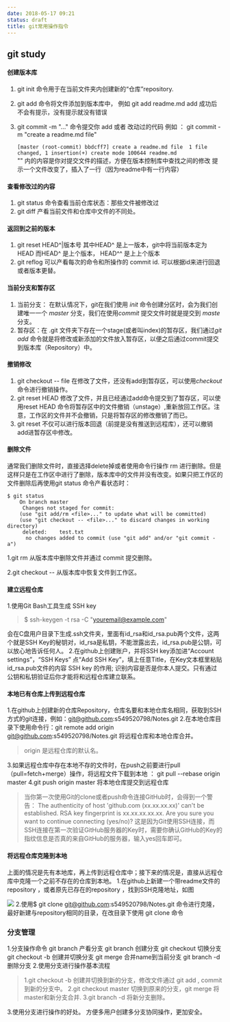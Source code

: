 ```yaml
---
date: 2018-05-17 09:21
status: draft
title: git常用操作指令
---
```


## git study
#### 创建版本库
1. git init 命令用于在当前文件夹内创建新的“仓库”repository. 
2. git add <file> 命令将文件添加到版本库中， 例如  git add readme.md 
	add 成功后不会有提示，没有提示就没有错误
3. git commit -m "..." 命令提交你 add 或者 改动过的代码 例如 ： 
	git commit -m "create a readme.md file"

   `[master (root-commit) bbdcff7] create a readme.md file 
	1 file changed, 1 insertion(+)
	create mode 100644 readme.md`		
"" 内的内容是你对提交文件的描述，方便在版本控制库中查找之间的修改
	提示一个文件改变了，插入了一行（因为readme中有一行内容）

#### 查看修改过的内容
1. git status 命令查看当前仓库状态：那些文件被修改过
2. git diff <file> 产看当前文件和仓库中文件的不同处。

#### 返回到之前的版本 
1. git reset HEAD^|版本号  其中HEAD^ 是上一版本，git中将当前版本定为HEAD 而HEAD^ 是上个版本，
 HEAD^^ 是上上个版本
2. git reflog 可以产看每次的命令和所操作的 commit id. 可以根据id来进行回退或者版本更替。

#### 当前分支和暂存区
1. 当前分支： 在默认情况下，git在我们使用 *init* 命令创建分区时，会为我们创建唯一一个 *master* 分支，我们在使用*commit* 提交文件时就是提交到 *maste* 分支。
2. 暂存区：在 .git 文件夹下存在一个stage(或者叫index)的暂存区，我们通过*git add* 命令就是将修改或新添加的文件放入暂存区，以便之后通过commit提交到版本库（Repository）中。

#### 撤销修改
1. git  checkout -- file  在修改了文件，还没有add到暂存区，可以使用*checkout*命令进行撤销操作。
2. git reset HEAD <file> 修改了文件，并且已经通过add命令提交到了暂存区，可以使用reset HEAD <file>命令将暂存区中的文件撤销（unstage）,重新放回工作区。注意，工作区的文件并不会撤销，只是将暂存区的修改撤销了而已。
3. git reset 不仅可以进行版本回退（前提是没有推送到远程库），还可以撤销add进暂存区中修改。

#### 删除文件
通常我们删除文件时，直接选择delete掉或者使用命令行操作 rm 进行删除。但是这样只是在工作区中进行了删除，版本库中的文件并没有改变。如果只把工作区的文件删除后再使用git status 命令产看状态时：

    $ git status
        On branch master
         Changes not staged for commit:
        (use "git add/rm <file>..." to update what will be committed)
        (use "git checkout -- <file>..." to discard changes in working directory)
         deleted:    test.txt
          no changes added to commit (use "git add" and/or "git commit -a")
    

1.git rm 从版本库中删除文件并通过 commit 提交删除。

2.git checkout -- <file> 从版本库中恢复文件到工作区。

#### 建立远程仓库
1.使用Git Bash工具生成 SSH key
> $ ssh-keygen -t rsa -C "youremail@example.com"

会在C盘用户目录下生成.ssh文件夹，里面有id_rsa和id_rsa.pub两个文件，这两个就是SSH Key的秘钥对，id_rsa是私钥，不能泄露出去，id_rsa.pub是公钥，可以放心地告诉任何人。
2.在github上创建账户，并将SSH key添加进“Account settings”，“SSH Keys”
点“Add SSH Key”，填上任意Title，在Key文本框里粘贴id_rsa.pub文件的内容
SSH key 的作用; 识别内容是否是你本人提交。只有通过公钥和私钥验证后你才能将和远程仓库建立联系。

#### 本地已有仓库上传到远程仓库
1.在github上创建新的仓库Repository，仓库名要和本地仓库名相同，获取到SSH方式的git连接，例如：git@github.com:s549520798/Notes.git
2.在本地仓库目录下使用命令行：git remote add origin git@github.com:s549520798/Notes.git 将远程仓库和本地仓库合并。
> origin 是远程仓库的默认名。

3.如果远程仓库中存在本地不存的文件时，在push之前要进行pull（pull=fetch+merge）操作，将远程文件下载到本地 ： git pull --rebase origin master
4.git push origin master 将本地仓库提交到远程仓库
> 当你第一次使用Git的clone或者push命令连接GitHub时，会得到一个警告：
The authenticity of host 'github.com (xx.xx.xx.xx)' can't be established.
RSA key fingerprint is xx.xx.xx.xx.xx.
Are you sure you want to continue connecting (yes/no)?
这是因为Git使用SSH连接，而SSH连接在第一次验证GitHub服务器的Key时，需要你确认GitHub的Key的指纹信息是否真的来自GitHub的服务器，输入yes回车即可。

#### 将远程仓库克隆到本地
上面的情况是先有本地库，再上传到远程仓库中；接下来的情况是，直接从远程仓库中克隆一个之前不存在的仓库到本地。
1.在github上新建一个带readme文件的repository ，或者原先已存在的repository ，找到SSH克隆地址，如图

![](~/15-27-13.jpg)
2.使用$ git clone git@github.com:s549520798/Notes.git 命令进行克隆，最好新建与repository相同的目录，在改目录下使用 git clone 命令

### 分支管理
1.分支操作命令
git branch  产看分支
git branch <name> 创建分支
git checkout <name> 切换分支
git checkout -b <name> 创建并切换分支
git merge <name> 合并name到当前分支
git branch -d <name>删除分支
2.使用分支进行操作基本流程
> 1.git checkout -b <name> 创建并切换到新的分支，修改文件通过 git add , commit
到新的分支中。
2.git checkout master 切换到原来的分支，git merge <name>将master和新分支合并.
3.git branch -d <name>将新分支删除。

3.使用分支进行操作的好处。
方便多用户创建多分支协同操作，更加安全。
    




